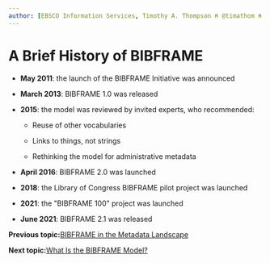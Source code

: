 ```yaml
---
author: [EBSCO Information Services, Timothy A. Thompson ⍝ @timathom ⍝ @timathom@indieweb.social]
---
```


# A Brief History of BIBFRAME

-   **May 2011**: the launch of the BIBFRAME Initiative was announced

-   **March 2013**: BIBFRAME 1.0 was released

-   **2015**: the model was reviewed by invited experts, who recommended:

    -   Reuse of other vocabularies

    -   Links to things, not strings

    -   Rethinking the model for administrative metadata

-   **April 2016**: BIBFRAME 2.0 was launched

-   **2018**: the Library of Congress BIBFRAME pilot project was launched

-   **2021**: the "BIBFRAME 100" project was launched

-   **June 2021**: BIBFRAME 2.1 was released


**Previous topic:**[BIBFRAME in the Metadata Landscape](../../../day_1/lesson_5/topic_1/bibframe_in_the_metadata_landscape.md)

**Next topic:**[What Is the BIBFRAME Model?](../../../day_1/lesson_5/topic_1/bibframe_model.md)

